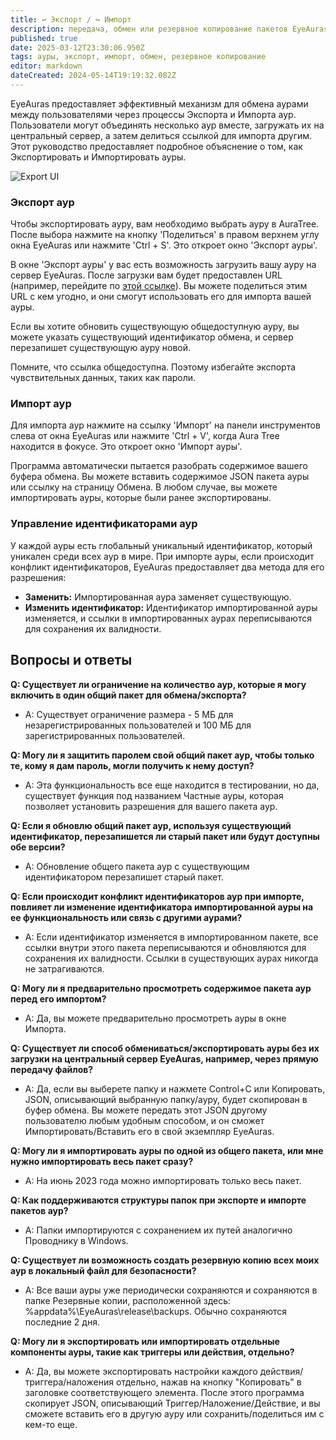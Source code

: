 ```yaml
---
title: ↩ Экспорт / ↪ Импорт
description: передача, обмен или резервное копирование пакетов EyeAuras между разными пользователями или устройствами
published: true
date: 2025-03-12T23:30:06.950Z
tags: ауры, экспорт, импорт, обмен, резервное копирование
editor: markdown
dateCreated: 2024-05-14T19:19:32.082Z
---
```


EyeAuras предоставляет эффективный механизм для обмена аурами между пользователями через процессы Экспорта и Импорта аур. Пользователи могут объединять несколько аур вместе, загружать их на центральный сервер, а затем делиться ссылкой для импорта другим. Этот руководство предоставляет подробное объяснение о том, как Экспортировать и Импортировать ауры.

![Export UI](https://s3.eyeauras.net/media/2025/03/NVIDIA_Overlay_LBifIfafcoLZOGKi.gif)

### **Экспорт аур**

Чтобы экспортировать ауру, вам необходимо выбрать ауру в AuraTree. После выбора нажмите на кнопку 'Поделиться' в правом верхнем углу окна EyeAuras или нажмите 'Ctrl + S'. Это откроет окно 'Экспорт ауры'.

В окне 'Экспорт ауры' у вас есть возможность загрузить вашу ауру на сервер EyeAuras. После загрузки вам будет предоставлен URL (например, перейдите по [этой ссылке](https://eyeauras.net/share/S20230604122817NvnkCMZ1X2qJ)). Вы можете поделиться этим URL с кем угодно, и они смогут использовать его для импорта вашей ауры.

Если вы хотите обновить существующую общедоступную ауру, вы можете указать существующий идентификатор обмена, и сервер перезапишет существующую ауру новой.

Помните, что ссылка общедоступна. Поэтому избегайте экспорта чувствительных данных, таких как пароли.

### **Импорт аур**

Для импорта аур нажмите на ссылку 'Импорт' на панели инструментов слева от окна EyeAuras или нажмите 'Ctrl + V', когда Aura Tree находится в фокусе. Это откроет окно 'Импорт ауры'.

Программа автоматически пытается разобрать содержимое вашего буфера обмена. Вы можете вставить содержимое JSON пакета ауры или ссылку на страницу Обмена. В любом случае, вы можете импортировать ауры, которые были ранее экспортированы.

### **Управление идентификаторами аур**

У каждой ауры есть глобальный уникальный идентификатор, который уникален среди всех аур в мире. При импорте ауры, если происходит конфликт идентификаторов, EyeAuras предоставляет два метода для его разрешения:

-   **Заменить:** Импортированная аура заменяет существующую.
-   **Изменить идентификатор:** Идентификатор импортированной ауры изменяется, и ссылки в импортированных аурах переписываются для сохранения их валидности.

## **Вопросы и ответы**

**Q: Существует ли ограничение на количество аур, которые я могу включить в один общий пакет для обмена/экспорта?** 

-   A: Существует ограничение размера - 5 МБ для незарегистрированных пользователей и 100 МБ для зарегистрированных пользователей.

**Q: Могу ли я защитить паролем свой общий пакет аур, чтобы только те, кому я дам пароль, могли получить к нему доступ?** 

-   A: Эта функциональность все еще находится в тестировании, но да, существует функция под названием Частные ауры, которая позволяет установить разрешения для вашего пакета аур.

**Q: Если я обновлю общий пакет аур, используя существующий идентификатор, перезапишется ли старый пакет или будут доступны обе версии?** 

-   A: Обновление общего пакета аур с существующим идентификатором перезапишет старый пакет.

**Q: Если происходит конфликт идентификаторов аур при импорте, повлияет ли изменение идентификатора импортированной ауры на ее функциональность или связь с другими аурами?** 

-   A: Если идентификатор изменяется в импортированном пакете, все ссылки внутри этого пакета переписываются и обновляются для сохранения их валидности. Ссылки в существующих аурах никогда не затрагиваются.

**Q: Могу ли я предварительно просмотреть содержимое пакета аур перед его импортом?** 

-   A: Да, вы можете предварительно просмотреть ауры в окне Импорта.

**Q: Существует ли способ обмениваться/экспортировать ауры без их загрузки на центральный сервер EyeAuras, например, через прямую передачу файлов?** 

-   A: Да, если вы выберете папку и нажмете Control+C или Копировать, JSON, описывающий выбранную папку/ауру, будет скопирован в буфер обмена. Вы можете передать этот JSON другому пользователю любым удобным способом, и он сможет Импортировать/Вставить его в свой экземпляр EyeAuras.

**Q: Могу ли я импортировать ауры по одной из общего пакета, или мне нужно импортировать весь пакет сразу?** 

-   A: На июнь 2023 года можно импортировать только весь пакет.

**Q: Как поддерживаются структуры папок при экспорте и импорте пакетов аур?** 

-   A: Папки импортируются с сохранением их путей аналогично Проводнику в Windows.

**Q: Существует ли возможность создать резервную копию всех моих аур в локальный файл для безопасности?** 

-   A: Все ваши ауры уже периодически сохраняются и сохраняются в папке Резервные копии, расположенной здесь: %appdata%\\EyeAuras\\release\\backups. Обычно сохраняются последние 2 дня.

**Q: Могу ли я экспортировать или импортировать отдельные компоненты ауры, такие как триггеры или действия, отдельно?** 

-   A: Да, вы можете экспортировать настройки каждого действия/триггера/наложения отдельно, нажав на кнопку "Копировать" в заголовке соответствующего элемента. После этого программа скопирует JSON, описывающий Триггер/Наложение/Действие, и вы сможете вставить его в другую ауру или сохранить/поделиться им с кем-то еще.